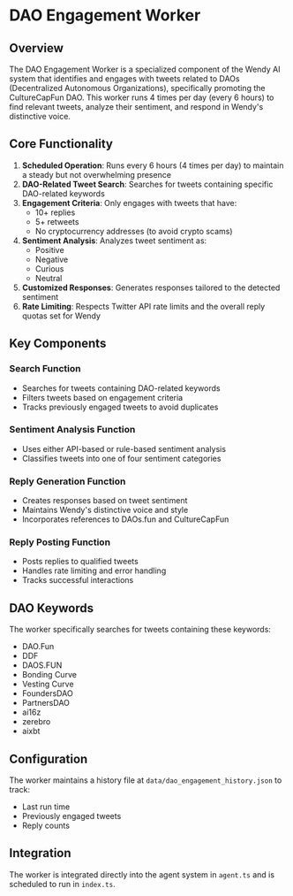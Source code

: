 # DAO Engagement Worker

## Overview

The DAO Engagement Worker is a specialized component of the Wendy AI system that identifies and engages with tweets related to DAOs (Decentralized Autonomous Organizations), specifically promoting the CultureCapFun DAO. This worker runs 4 times per day (every 6 hours) to find relevant tweets, analyze their sentiment, and respond in Wendy's distinctive voice.

## Core Functionality

1. **Scheduled Operation**: Runs every 6 hours (4 times per day) to maintain a steady but not overwhelming presence
2. **DAO-Related Tweet Search**: Searches for tweets containing specific DAO-related keywords
3. **Engagement Criteria**: Only engages with tweets that have:
   - 10+ replies
   - 5+ retweets
   - No cryptocurrency addresses (to avoid crypto scams)
4. **Sentiment Analysis**: Analyzes tweet sentiment as:
   - Positive
   - Negative
   - Curious
   - Neutral
5. **Customized Responses**: Generates responses tailored to the detected sentiment
6. **Rate Limiting**: Respects Twitter API rate limits and the overall reply quotas set for Wendy

## Key Components

### Search Function
- Searches for tweets containing DAO-related keywords
- Filters tweets based on engagement criteria
- Tracks previously engaged tweets to avoid duplicates

### Sentiment Analysis Function
- Uses either API-based or rule-based sentiment analysis
- Classifies tweets into one of four sentiment categories

### Reply Generation Function
- Creates responses based on tweet sentiment
- Maintains Wendy's distinctive voice and style
- Incorporates references to DAOs.fun and CultureCapFun

### Reply Posting Function
- Posts replies to qualified tweets
- Handles rate limiting and error handling
- Tracks successful interactions

## DAO Keywords

The worker specifically searches for tweets containing these keywords:
- DAO.Fun
- DDF
- DAOS.FUN
- Bonding Curve
- Vesting Curve
- FoundersDAO
- PartnersDAO
- ai16z
- zerebro
- aixbt

## Configuration

The worker maintains a history file at `data/dao_engagement_history.json` to track:
- Last run time
- Previously engaged tweets
- Reply counts

## Integration

The worker is integrated directly into the agent system in `agent.ts` and is scheduled to run in `index.ts`. 